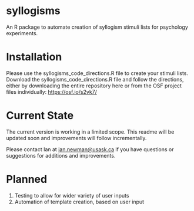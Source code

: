 # syllogisms

An R package to automate creation of syllogism stimuli lists for psychology experiments.

# Installation

Please use the syllogisms_code_directions.R file to create your stimuli lists. Download the syllogisms_code_directions.R file and follow the directions, either by downloading the entire repository here or from the OSF project files individually: https://osf.io/s2vk7/

# Current State

The current version is working in a limited scope. This readme will be updated soon and improvements will follow incrementally. 

Please contact Ian at ian.newman@usask.ca if you have questions or suggestions for additions and improvements.


# Planned 

1. Testing to allow for wider variety of user inputs
2. Automation of template creation, based on user input
